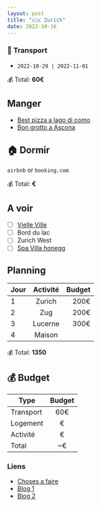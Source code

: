 ```yaml
---
layout: post
title: "🇨🇭 Zurich"
date: 2022-10-16
---
```


### 🚙 Transport

- `2022-10-29 | 2022-11-01`

💰 Total: **60€**

## Manger

- [Best pizza a lago di como](https://goo.gl/maps/q5YsK5S5q7WcXKvL9)
- [Bon grotto a Ascona](https://goo.gl/maps/dwFBAkkBarCQ2VNV9)

## 🏠 Dormir

`airbnb` or `booking.com`

💰 Total: **€**

## A voir

- [ ] [Vielle Ville](https://goo.gl/maps/yX6qCaKU2JtdD8SP7)
- [ ] Bord du lac
- [ ] Zurich West
- [ ] [Spa Villa honegg](https://villa-honegg.ch/en/spa)

## Planning

| Jour   |      Activité      |  Budget |
|----------|:-------------:|------:|
| 1 |  Zurich | 200€ |
| 2 |  Zug | 200€ |
| 3 |  Lucerne | 300€ |
| 4 |  Maison | |

💰 Total: **1350**

## 💰 Budget

| Type   |      Budget      |
|----------|:-------------:|
| Transport | 60€ |
| Logement | € |
| Activité | € |
| Total |  ~€  |

### Liens

- [Choses a faire](https://goo.gl/maps/N4UD8zc8brftjFue7)
- [Blog 1](https://www.zuerich.com/fr/visite/le-top-10-des-attractions)
- [Blog 2](https://www.carnetdescapades.com/europe/suisse/visiter-zurich-idees.html)
